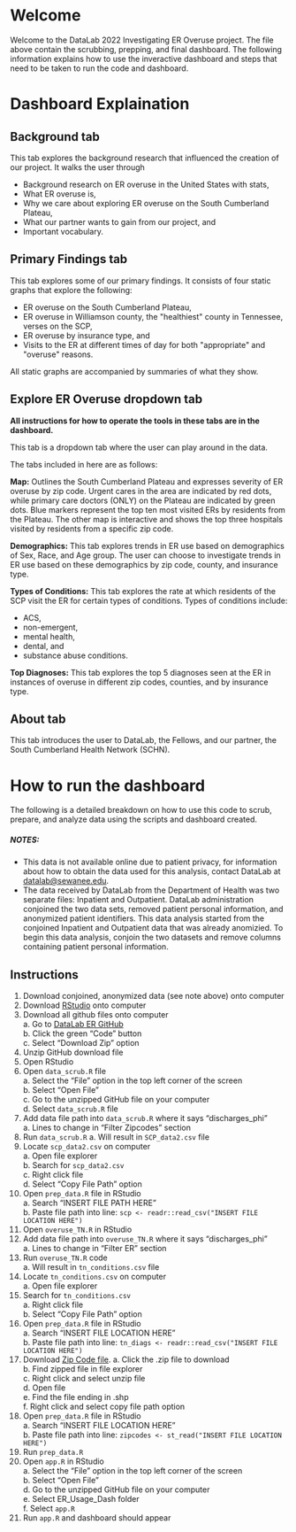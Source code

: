 # Welcome
Welcome to the DataLab 2022 Investigating ER Overuse project. The file above contain the scrubbing, prepping, and final dashboard. The following information explains how to use the inveractive dashboard and steps that need to be taken to run the code and dashboard.

# Dashboard Explaination
## Background tab

This tab explores the background research that influenced the creation of our project. It walks the user through 

- Background research on ER overuse in the United States with stats, 
- What ER overuse is, 
- Why we care about exploring ER overuse on the South Cumberland Plateau,
- What our partner wants to gain from our project, and
- Important vocabulary.

## Primary Findings tab

This tab explores some of our primary findings. It consists of four static graphs that explore the following:

- ER overuse on the South Cumberland Plateau,
- ER overuse in Williamson county, the "healthiest" county in Tennessee, verses on the SCP,
- ER overuse by insurance type, and
- Visits to the ER at different times of day for both "appropriate" and "overuse" reasons.

All static graphs are accompanied by summaries of what they show.

## Explore ER Overuse dropdown tab

**All instructions for how to operate the tools in these tabs are in the dashboard.**

This tab is a dropdown tab where the user can play around in the data.

The tabs included in here are as follows:

**Map:** Outlines the South Cumberland Plateau and expresses severity of ER overuse by zip code. Urgent cares in the area are indicated by red dots, while primary care doctors (ONLY) on the Plateau are indicated by green dots. Blue markers represent the top ten most visited ERs by residents from the Plateau.
The other map is interactive and shows the top three hospitals visited by residents from a specific zip code.

**Demographics:** This tab explores trends in ER use based on demographics of Sex, Race, and Age group. The user can choose to investigate trends in ER use based on these demographics by zip code, county, and insurance type.

**Types of Conditions:** This tab explores the rate at which residents of the SCP visit the ER for certain types of conditions. Types of conditions include:

- ACS, 
- non-emergent, 
- mental health, 
- dental, and
- substance abuse conditions.

**Top Diagnoses:** This tab explores the top 5 diagnoses seen at the ER in instances of overuse in different zip codes, counties, and by insurance type.

## About tab

This tab introduces the user to DataLab, the Fellows, and our partner, the South Cumberland Health Network (SCHN).

# How to run the dashboard
The following is a detailed breakdown on how to use this code to scrub, prepare, and analyze data using the scripts and dashboard created. 

##### NOTES: 
- This data is not available online due to patient privacy, for information about how to obtain the data used for this analysis, contact DataLab at datalab@sewanee.edu.  
- The data received by DataLab from the Department of Health was two separate files: Inpatient and Outpatient. DataLab administration conjoined the two data sets, removed patient personal information, and anonymized patient identifiers. This data analysis started from the conjoined Inpatient and Outpatient data that was already anomizied. To begin this data analysis, conjoin the two datasets and remove columns containing patient personal information.

## Instructions
1. Download conjoined, anonymized data (see note above) onto computer  
2. Download [RStudio](https://www.rstudio.com/products/rstudio/download/) onto computer  
3. Download all github files onto computer  
a. Go to [DataLab ER GitHub](https://github.com/sewaneedata/ER)  
b. Click the green “Code” button  
c. Select “Download Zip” option  
4. Unzip GitHub download file  
5. Open RStudio  
6. Open ```data_scrub.R``` file  
a. Select the “File” option in the top left corner of the screen  
b. Select “Open File”  
c. Go to the unzipped GitHub file on your computer  
d. Select ```data_scrub.R``` file  
7. Add data file path into ```data_scrub.R``` where it says “discharges_phi”   
a. Lines to change in “Filter Zipcodes” section   
8. Run ```data_scrub.R``` 
a. Will result in ```SCP_data2.csv``` file  
9. Locate ```scp_data2.csv``` on computer  
a. Open file explorer  
b. Search for ```scp_data2.csv```  
c. Right click file  
d. Select “Copy File Path” option  
10. Open ```prep_data.R``` file in RStudio  
a. Search “INSERT FILE PATH HERE”  
b. Paste file path into line: ```scp <- readr::read_csv("INSERT FILE LOCATION HERE")```
11. Open ```overuse_TN.R``` in RStudio  
12. Add data file path into ```overuse_TN.R``` where it says “discharges_phi”   
a. Lines to change in “Filter ER” section  
13. Run ```overuse_TN.R``` code  
a. Will result in ```tn_conditions.csv``` file  
13. Locate ```tn_conditions.csv``` on computer  
a. Open file explorer  
14. Search for ```tn_conditions.csv```  
a. Right click file  
b. Select “Copy File Path” option  
15. Open ```prep_data.R``` file in RStudio  
a. Search “INSERT FILE LOCATION HERE”  
b. Paste file path into line: ```tn_diags <- readr::read_csv("INSERT FILE LOCATION HERE")```
16. Download [Zip Code file](https://www2.census.gov/geo/tiger/TIGER2019/ZCTA5/). 
a. Click the .zip file to download  
b. Find zipped file in file explorer  
c. Right click and select unzip file  
d. Open file  
e. Find the file ending in .shp  
f. Right click and select copy file path option  
17. Open ```prep_data.R``` file in RStudio  
a. Search “INSERT FILE LOCATION HERE”  
b. Paste file path into line:  ```zipcodes <- st_read("INSERT FILE LOCATION HERE")```
18. Run ```prep_data.R```  
19. Open ```app.R``` in RStudio  
a. Select the “File” option in the top left corner of the screen  
b. Select “Open File”  
d. Go to the unzipped GitHub file on your computer  
e. Select ER_Usage_Dash folder  
f. Select ```app.R```  
20. Run ```app.R``` and dashboard should appear  
